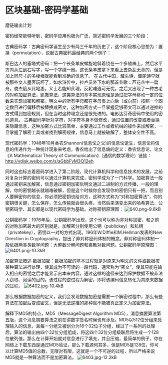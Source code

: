 ﻿# 区块基础-密码学基础

磨链输出计划


密码经常能够听到，密码学应用也极为广泛，简述密码学发展的三个阶段：

古典密码学：古典密码学诞生至少有两三千年的历史了，这个阶段核心思想为：置换（permutation），说起古典密码最经典的两个例子：

斯巴达人的塞塔式密码：把一个长条羊皮螺旋地斜着绕在一个多棱棒上，然后水平方向从左到右写字，写一个字绕一圈。这长条羊皮拿下来看上去杂乱无章的，但是加上同尺寸的多棱棒就能看到准确的信息了。
在古代中国，藏头诗，藏尾诗早就被那些文人墨客玩坏了，如水浒传中，拉卢员外下水的那首卦歌：芦花丛中一扁舟，俊杰俄从此地游。义士若能知此理，反躬难逃可无忧。之后又出现了一种古老的对称加密算法，凯撒算法，这类算法的基本实现原理是通过把字母移动一定的位数来实现加密和解密。明文中的所有字母都在字母表上向后（或向前）按照一个固定数目进行偏移后被替换成密文，这种加密方式一旦掌握足够密文可以通过逆推的方式得到加密规则，但在当时这种理念还是很先进的。电影达芬奇密码中使用的密码道具。
古典密码学针对字符，对字符本身不做修改，通过位置的改变或者替换来隐藏信息，这种加密方式比较简单，主要通过工作或者机械的操作来加解密，一旦掌握了解密工具或者找到解密规律，信息马上就被破解了，整体安全性不高。

现代密码学：1948年10月香农Shannon(信息论之父)的信息论诞生，信息论将信息的传递作为一种统计现象来考虑，香农给出了信息熵的定义：香农信息论，论文《A Mathematical Theory of Communication》（通信的数学理论）链接：http://vdisk.weibo.com/s/aGbbFyM3Q12eh

同时这也标志着密码学进入了第二阶段，现代计算机科学和信息技术的发展，之前对复杂计算的密码可以通过计算机来完成，密码学成为了一门科学。加密算法一般通过密钥来加解密，信息通过密钥加密后明文通过二进制的方式传播，一般的理解，你的密钥越长就越难破解，但是这个时候你会发现你的密钥只有一把，而且别人要解密你的信息，你必须把密钥也给对方，这种方式称为“对称加密算法”，你的密钥很关键，怎么保存，怎么传输就会很头疼。当然后来演变出来的哈希算法、公钥密码学、其实都是以现代密码学为基础。对称密钥原理图：
![640.png-9.6kB][1]

公钥密码学：1976年后，公钥密码学出现，这个也可以称为非对称加密，和之前的对称加密最大的区别就是，加解密分别使用公钥（publickey）和私钥（privatekey），密钥以一对的方式出现。196年W.Diffie和M.Hellman发表的New Direction in Cryptography，提出了非对称密码体制的概念。非对称密码体制一般依据两类类数学问题：大整数分解问题和离散对数问题。公钥密码学原理图：
![6401.png-10.3kB][2]

加密算法概述
数据加密：数据加密的基本过程就是对原来为明文的文件或数据按某种算法进行处理，使其成为不可读的一段代码，通常称为“密文”，使其只能在输入相应的密钥之后才能显示出本来内容，通过这样的途径来达到保护数据不被非法人窃取、阅读的目的。该过程的逆过程为解密，即将该编码信息转化为其原来数据的过程。
![6402.jpg-10.4kB][3]

那么根据数据加密的定义，我们会发现数据加密是需要一个解密过程中，那么有些算法在加密后变成密文，但是无法逆推的那种就不能被真正定义为加密算法。

解释下MD5的特点，MD5（MessageDigest Algorithm MD5），消息摘要算法第五版，这个消息摘要算法之前在讲数字签名时候也有涉及。MD5以512位分组来处理输入的信息，且每一分组又被划分为16个32位子分组，经过了一系列的处理后，算法的输出由四个32位分组组成，将这四个32位分组级联后将生成一个128位散列值。那么在计算开始就对信息进行了填充，并且压缩，最简单的例子，你在网络上下载东西是通过MD5验证，那么下载源何其多，但是MD5是128位，你可以计算MD5值的总数，无限对有限，这就是一个不可逆的过程，所以严格来说MD5就是一种算法而不是加密算法。
![6403.jpg-12.2kB][4]


  [1]: http://static.zybuluo.com/JackyJin/quenaej92wazwzp282wvfqj7/640.png
  [2]: http://static.zybuluo.com/JackyJin/sv6l4uryl1kc1ni68dxl5lf1/6401.png
  [3]: http://static.zybuluo.com/JackyJin/8axx02wypq96kjmtdgix9p67/6402.jpg
  [4]: http://static.zybuluo.com/JackyJin/4zdtd7dot0mauhvnj7d43ay7/6403.jpg
